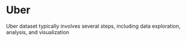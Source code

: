 # Uber 
Uber dataset typically involves several steps, including data exploration, analysis, and visualization
